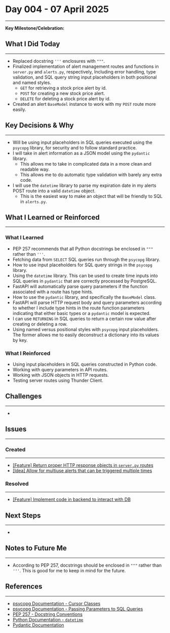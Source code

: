 # Day 004 - 07 April 2025
---
**Key Milestone/Celebration:** 

## What I Did Today
---
- Replaced docstring `'''` enclosures with `"""`.
- Finalized implementation of alert management routes and functions in `server.py` and `alerts.py`, respectively, Including error handling, type validation, and SQL query string input placeholders in both positional and named styles.
  - `GET` for retrieving a stock price alert by id.
  - `POST` for creating a new stock price alert.
  - `DELETE` for deleting a stock price alert by id.
- Created an alert `BaseModel` instance to work with my `POST` route more easily.

## Key Decisions & Why
---
- Will be using input placeholders in SQL queries executed using the `psycopg` library, for security and to follow standard practice.
- I will take in alert information as a JSON model using the `pydantic` library.
  - This allows me to take in complicated data in a more clean and readable way.
  - This allows me to do automatic type validation with barely any extra code.
- I will use the `datetime` library to parse my expiration date in my alerts POST route into a valid `datetime` object.
  - This is the easiest way to make an object that will be friendly to SQL in `alerts.py`.

## What I Learned or Reinforced
---
### What I Learned
- PEP 257 recommends that all Python docstrings be enclosed in `"""` rather than `'''`.
- Fetching data from `SELECT` SQL queries run through the `psycopg` library.
- How to use input placeholders for SQL query strings in the `psycopg` library.
- Using the `datetime` library. This can be used to create time inputs into SQL queries in `pydantic` that are correctly processed by PostgreSQL.
- FastAPI will automatically parse query parameters if the function associated with a route has type hints.
- How to use the `pydantic` library, and specifically the `BaseModel` class.
- FastAPI will parse HTTP request body and query parameters according to whether I include type hints in the route function parameters indicating that either basic types or a `pydantic` model is expected.
- I can use `RETURNING` in SQL queries to return a certain row value after creating or deleting a row.
- Using named versus positional styles with `psycopg` input placeholders. The former allows me to easily deconstruct a dictionary into its values by key.

### What I Reinforced
- Using input placeholders in SQL queries constructed in Python code.
- Working with query parameters in API routes.
- Working with JSON objects in HTTP requests.
- Testing server routes using Thunder Client.

## Challenges
---
- 

## Issues
---
### Created
---
- [[Feature] Return proper HTTP response objects in `server.py` routes](https://github.com/jakubstetz/portfolio-insights/issues/20)
- [[Idea] Allow for multiuse alerts that can be triggered multiple times](https://github.com/jakubstetz/portfolio-insights/issues/21)

### Resolved
---
- [[Feature] Implement code in backend to interact with DB](https://github.com/jakubstetz/portfolio-insights/issues/18)

## Next Steps
---
- 

## Notes to Future Me
---
- According to PEP 257, docstrings should be enclosed in `"""` rather than `'''`. This is good for me to keep in mind for the future.

## References
---
- [psycopg Documentation - Cursor Classes](https://www.psycopg.org/psycopg3/docs/api/cursors.html)
- [psycopg Documentation - Passing Parameters to SQL Queries](https://www.psycopg.org/psycopg3/docs/basic/params.html)
- [PEP 257 - Docstring Conventions](https://peps.python.org/pep-0257/)
- [Python Documentation - `datetime`](https://docs.python.org/3/library/datetime.html)
- [Pydantic Documentation](https://docs.pydantic.dev/latest/)